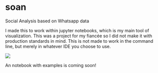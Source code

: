 # soan
Social Analysis based on Whatsapp data

I made this to work within jupyter notebooks, which is my main tool of visualization. This was a project for my fiancée so I did not make it with production standards in mind. This is not made to work in the command line, but merely in whatever IDE you choose to use. 


<img src="https://github.com/MaartenGr/soan/blob/master/reddit.png"/>



An notebook with examples is coming soon! 
